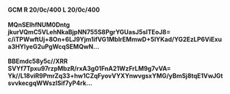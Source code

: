 #### GCM R 20/0c/400 L 20/0c/400
**MQnSEIhfNUM0Dntg**<br/>**jkurVQmC5VLehNkaBjpNN755S8PgrYGUasJ5sITEoJ8=**<br/>**c/iTPWwftUj+8On+6LJ9Yjm1ifVG1MblrEMmwD+5IYKad/YG2EzLP6ViExua3HYIyeG2uPgWcqSEMQwN...**<br/><br/>
**BBEmdc58y5c//XRR**<br/>**SVYf7Tpxu97rzpMbzR/rxA3g01FnA21WzFrLM9g7vVA=**<br/>**Yk//L18viR9PmrZq33+hw1CZqFyovVYXYnwvgsxYMG/yBmSj8tqE1VwJGtsvvkecgqWWszISif7yP4rk...**